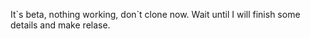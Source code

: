 It\`s beta, nothing working, don\`t clone now. Wait until I will finish some details and make relase. 
